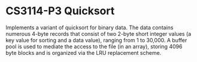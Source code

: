 # CS3114-P3 Quicksort
Implements a variant of quicksort for binary data. The data contains numerous 4-byte records that consist of two 2-byte short integer values (a key value for sorting and a data value), ranging from 1 to 30,000. A buffer pool is used to mediate the access to the file (in an array), storing 4096 byte blocks and is organized via the LRU replacement scheme.